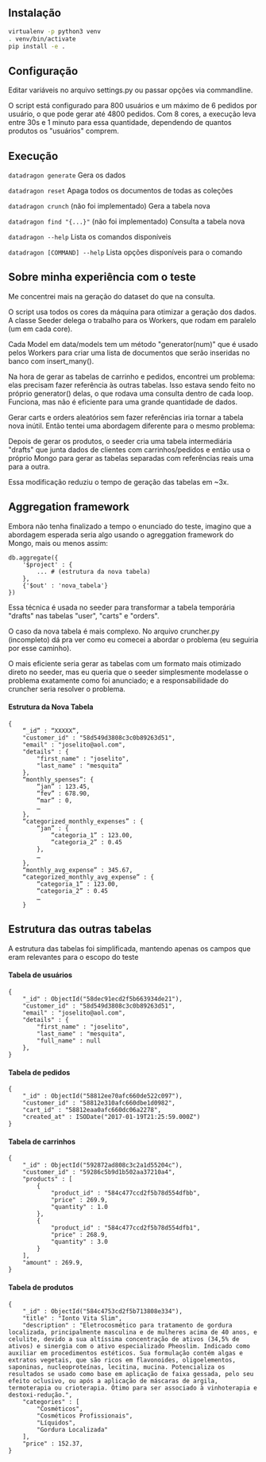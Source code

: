 ## Instalação
```bash
virtualenv -p python3 venv
. venv/bin/activate
pip install -e .
```

## Configuração
Editar variáveis no arquivo settings.py ou passar opções via commandline.

O script está configurado para 800 usuários e um máximo de 6 pedidos por usuário,
o que pode gerar até 4800 pedidos. Com 8 cores, a execução leva entre 30s e 1 minuto 
para essa quantidade, dependendo de quantos produtos os "usuários" comprem.


## Execução
`datadragon generate` Gera os dados

`datadragon reset` Apaga todos os documentos de todas as coleções

`datadragon crunch` (não foi implementado) Gera a tabela nova

`datadragon find "{...}"` (não foi implementado) Consulta a tabela nova

`datadragon --help` Lista os comandos disponíveis

`datadragon [COMMAND] --help` Lista opções disponíveis para o comando


## Sobre minha experiência com o teste
Me concentrei mais na geração do dataset do que na consulta.

O script usa todos os cores da máquina para otimizar a geração dos dados. A classe
Seeder delega o trabalho para os Workers, que rodam em paralelo (um em cada core).

Cada Model em data/models tem um método "generator(num)" que é usado pelos Workers 
para criar uma lista de documentos que serão inseridas no banco com insert_many().

Na hora de gerar as tabelas de carrinho e pedidos, encontrei um problema: elas
precisam fazer referência às outras tabelas. Isso estava sendo feito no próprio
generator() delas, o que rodava uma consulta dentro de cada loop. Funciona, mas 
não é eficiente para uma grande quantidade de dados.

Gerar carts e orders aleatórios sem fazer referências iria tornar a tabela nova 
inútil. Então tentei uma abordagem diferente para o mesmo problema:

Depois de gerar os produtos, o seeder cria uma tabela intermediária "drafts" 
que junta dados de clientes com carrinhos/pedidos e então usa o próprio Mongo 
para gerar as tabelas separadas com referências reais uma para a outra.

Essa modificação reduziu o tempo de geração das tabelas em ~3x.


## Aggregation framework
Embora não tenha finalizado a tempo o enunciado do teste, imagino que a abordagem 
esperada seria algo usando o agreggation framework do Mongo, mais ou menos assim:

```python3
db.aggregate({
    '$project' : {
        ... # (estrutura da nova tabela)
    },
    {'$out' : 'nova_tabela'}
})
```

Essa técnica é usada no seeder para transformar a tabela temporária "drafts"
nas tabelas "user", "carts" e "orders". 

O caso da nova tabela é mais complexo. No arquivo cruncher.py (incompleto) dá 
pra ver como eu comecei a abordar o problema (eu seguiria por esse caminho).

O mais eficiente seria gerar as tabelas com um formato mais otimizado direto no 
seeder, mas eu queria que o seeder simplesmente modelasse o problema exatamente 
como foi anunciado; e a responsabilidade do cruncher seria resolver o problema.


#### Estrutura da Nova Tabela
```
{
    “_id” : “XXXXX”,
    "customer_id" : "58d549d3808c3c0b89263d51",
    "email" : "joselito@aol.com",
    "details" : {
        "first_name" : "joselito",
        "last_name" : "mesquita”
    },
    “monthly_spenses”: {
        “jan” : 123.45,
        “fev” : 678.90,
        “mar” : 0, 
        …
    }, 
    “categorized_monthly_expenses” : {
        “jan” : {  
            “categoria_1” : 123.00,
            “categoria_2” : 0.45
        },    
        …
    },
    “monthly_avg_expense” : 345.67,
    “categorized_monthly_avg_expense” : {
        “categoria_1” : 123.00,
        “categoria_2” : 0.45
        …
    }
```


## Estrutura das outras tabelas 
A estrutura das tabelas foi simplificada, mantendo apenas os campos que eram 
relevantes para o escopo do teste

#### Tabela de usuários
```
{
    "_id" : ObjectId("58dec91ecd2f5b663934de21"),
    "customer_id" : "58d549d3808c3c0b89263d51",
    "email" : "joselito@aol.com",
    "details" : {
        "first_name" : "joselito",
        "last_name" : "mesquita",
        "full_name" : null
    },
}
```

#### Tabela de pedidos
```
{
    "_id" : ObjectId("58812ee70afc660de522c097"),
    "customer_id" : "58812e310afc660dbe1d0982",
    "cart_id" : "58812eaa0afc660dc06a2278",
    "created_at" : ISODate("2017-01-19T21:25:59.000Z")
}
```

#### Tabela de carrinhos
``` 
{
    "_id" : ObjectId("592872ad808c3c2a1d55204c"),
    "customer_id" : "59286c5b9d1b502aa37210a4",
    "products" : [ 
        {
            "product_id" : "584c477ccd2f5b78d554dfbb",
            "price" : 269.9,
            "quantity" : 1.0
        },
        {
            "product_id" : "584c477ccd2f5b78d554dfb1",
            "price" : 268.9,
            "quantity" : 3.0
        }
    ],
    "amount" : 269.9,
}
```

#### Tabela de produtos
```
{
    "_id" : ObjectId("584c4753cd2f5b713808e334"),
    "title" : "Ionto Vita Slim",
    "description" : "Eletrocosmético para tratamento de gordura localizada, principalmente masculina e de mulheres acima de 40 anos, e celulite, devido a sua altíssima concentração de ativos (34,5% de ativos) e sinergia com o ativo especializado Pheoslim. Indicado como auxiliar em procedimentos estéticos. Sua formulação contém algas e extratos vegetais, que são ricos em flavonoides, oligoelementos, saponinas, nucleoproteínas, lecitina, mucina. Potencializa os resultados se usado como base em aplicação de faixa gessada, pelo seu efeito oclusivo, ou após a aplicação de máscaras de argila, termoterapia ou crioterapia. Ótimo para ser associado à vinhoterapia e destoxi-redução.",
    "categories" : [ 
        "Cosméticos", 
        "Cosméticos Profissionais", 
        "Líquidos", 
        "Gordura Localizada"
    ],
    "price" : 152.37,
}
```
